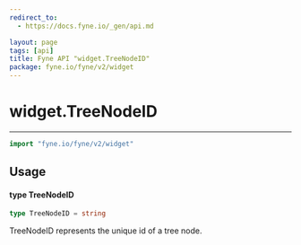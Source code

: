 ```yaml
---
redirect_to:
  - https://docs.fyne.io/_gen/api.md

layout: page
tags: [api]
title: Fyne API "widget.TreeNodeID"
package: fyne.io/fyne/v2/widget
---
```

# widget.TreeNodeID
---
```go
import "fyne.io/fyne/v2/widget"
```

## Usage

#### type TreeNodeID

```go
type TreeNodeID = string
```

TreeNodeID represents the unique id of a tree node.
